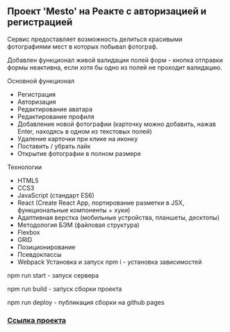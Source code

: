 ## Проект 'Mesto' на Реакте с авторизацией и регистрацией

Сервис предоставляет возможность делиться красивыми фотографиями мест в которых побывал фотограф.

Добавлен функционал живой валидации полей форм - кнопка отправки формы неактивна, если хотя бы одно из полей не проходит валидацию.

Основной функционал
* Регистрация
* Авторизация
* Редактирование аватара
* Редактирование профиля
* Добавление новой фотографии (карточку можно добавить, нажав Enter, находясь в одном из текстовых полей)
* Удаление карточки при клике на иконку
* Поставить / убрать лайк
* Открытие фотографии в полном размере

Технологии
* HTML5
* CCS3
* JavaScript (стандарт ES6)
* React (Create React App, портирование разметки в JSX, функциональные компоненты + хуки)
* Адаптивная верстка (мобильные устройства, планшеты, десктопы)
* Методология БЭМ (файловая структура)
* Flexbox
* GRID
* Позиционирование
* Псевдоклассы
* Webpack
Установка и запуск
npm i - установка зависимостей

npm run start - запуск сервера

npm run build - запуск сборки проекта

npm run deploy - публикация сборки на github pages

### [Ссылка проекта]()
